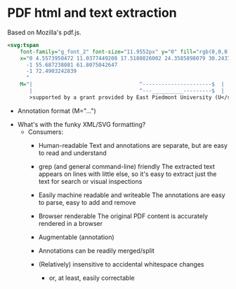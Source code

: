 PDF html and text extraction 
===

Based on Mozilla's pdf.js.


```xml
<svg:tspan 
    font-family="g_font_2" font-size="11.9552px" y="0" fill="rgb(0,0,0)"
    x="0 4.5573950472 11.0377449208 17.5180826002 24.3585898079 30.2437009137 34.8063713961 39.3690418785 44.5269512842
      -1 55.687238081 61.8075042647
      -1 72.4903242839
      "
    M="|                                  ^----------------------$  |  {type: pos, labels: {n: nnp}}
       |                                  ^---__________---------$  |  {type: entity}                   "
       >supported by a grant provided by East Piedmont University (U</svg:tspan>
```



* Annotation format (M="...")


+ What's with the funky XML/SVG formatting?
  + Consumers:
    + Human-readable
      Text and annotations are separate, but are easy to read and understand 

    + grep (and general command-line) friendly
      The extracted text appears on lines with little else, so it's easy to extract just the text for search or visual inspections
      
    + Easily machine readable and writeable
      The annotations are easy to parse, easy to add and remove

    + Browser renderable
      The original PDF content is accurately rendered in a browser 

    + Augmentable (annotation) 
      
    + Annotations can be readily merged/split
    
    + (Relatively) insensitive to accidental whitespace changes
      + or, at least, easily correctable
      
      
